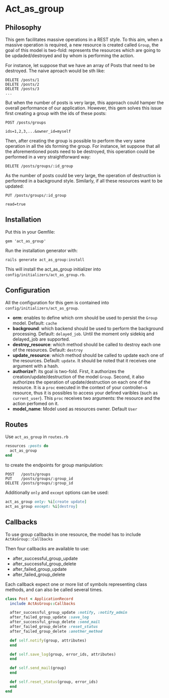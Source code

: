 # Act_as_group

## Philosophy

This gem facilitates massive operations in a REST style. To this aim, when a massive operation is required, a new resource is created called `Group`, the goal of this model is two-fold: represents the resources which are going to be updaded/destroyed and by whom is performing the action.

For instance, let suppose that we have an array of Posts that need to be destroyed. The naive aproach would be sth like:

```
DELETE /posts/1
DELETE /posts/2
DELETE /posts/3
...
```

But when the number of posts is very large, this approach could hamper the overall performance of our application. However, this gem solves this issue first creating a group with the ids of these posts:

```
POST /posts/groups

ids=1,2,3,...&owner_id=myself
```

Then, after creating the group is possible to perform the very same operation in all the ids forming the group. For instance, let suppose that all the aforementioned posts need to be destroyed, this operation could be performed in a very straightforward way:

```
DELETE /posts/groups/:id_group
```

As the number of posts could be very large, the operation of destruction is performed in a background style. Similarly, if all these resources want to be updated:

```
PUT /posts/groups/:id_group

read=true
```

## Installation

Put this in your Gemfile:

```
gem 'act_as_group'
```

Run the installation generator with:

```
rails generate act_as_group:install
```

This will install the act_as_group initializer into `config/initializers/act_as_group.rb`.

## Configuration

All the configuration for this gem is contained into `config/initializers/act_as_group`.

* __orm__: enables to define which orm should be used to persist the `Group` model. Default: `cache`
* __background__: which backend should be used to perform the background processing. Default: `delayed_job`. Until the moment only sidekiq and delayed_job are supported.
* __destroy_resource__: which method should be called to destroy each one of the resources. Default: `destroy`
* __update_resource__: which method should be called to update each one of the resources. Default: `update`. It should be noted that it receives one argument with a hash.
* __authorize?__: its goal is two-fold. First, it authorizes the creation/update/destruction of the model `Group`. Second, it also authorizes the operation of update/destruction on each one of the resource. It is a `proc` executed in the context of your controller~s resource, thus it is possibles to access your defined varibles (such as `current_user`). This `proc` receives two arguments: the resource and the action perfomed on it.
* __model_name__: Model used as resources owner. Default `User`

## Routes

Use `act_as_group` in `routes.rb`

```ruby
resources :posts do
  act_as_group
end
```

to create the endpoints for group manipulation:

```
POST   /posts/groups
PUT    /posts/groups/:group_id
DELETE /posts/groups/:group_id
```

Additionally `only` and `except` options can be used:
```ruby
act_as_group only: %i[create update]
act_as_group except: %i[destroy]
```

## Callbacks

To use group callbacks in one resource, the model has to include `ActAsGroup::Callbacks`

Then four callbacks are available to use:
* after_successful_group_update
* after_successful_group_delete
* after_failed_group_update
* after_failed_group_delete

Each callback expect one or more list of symbols representing class methods,
and can also be called several times.

```ruby
class Post < ApplicationRecord
  include ActAsGroup::Callbacks

  after_successful_group_update :notify, :notify_admin
  after_failed_group_update :save_log
  after_successful_group_delete :send_mail
  after_failed_group_delete :reset_status
  after_failed_group_delete :another_method

  def self.notify(group, attributes)
  end

  def self.save_log(group, error_ids, attributes)
  end

  def self.send_mail(group)
  end

  def self.reset_status(group, error_ids)
  end
end
```

